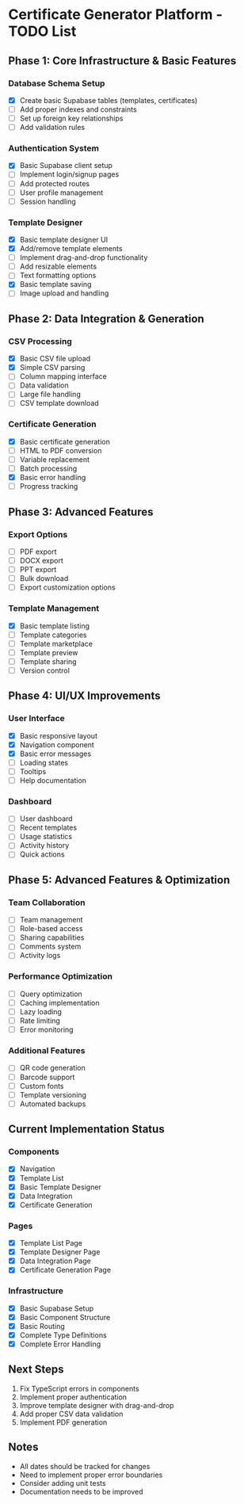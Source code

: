 # Certificate Generator Platform - TODO List

## Phase 1: Core Infrastructure & Basic Features

### Database Schema Setup
- [x] Create basic Supabase tables (templates, certificates)
- [ ] Add proper indexes and constraints
- [ ] Set up foreign key relationships
- [ ] Add validation rules

### Authentication System
- [x] Basic Supabase client setup
- [ ] Implement login/signup pages
- [ ] Add protected routes
- [ ] User profile management
- [ ] Session handling

### Template Designer
- [x] Basic template designer UI
- [x] Add/remove template elements
- [ ] Implement drag-and-drop functionality
- [ ] Add resizable elements
- [ ] Text formatting options
- [x] Basic template saving
- [ ] Image upload and handling

## Phase 2: Data Integration & Generation

### CSV Processing
- [x] Basic CSV file upload
- [x] Simple CSV parsing
- [ ] Column mapping interface
- [ ] Data validation
- [ ] Large file handling
- [ ] CSV template download

### Certificate Generation
- [x] Basic certificate generation
- [ ] HTML to PDF conversion
- [ ] Variable replacement
- [ ] Batch processing
- [x] Basic error handling
- [ ] Progress tracking

## Phase 3: Advanced Features

### Export Options
- [ ] PDF export
- [ ] DOCX export
- [ ] PPT export
- [ ] Bulk download
- [ ] Export customization options

### Template Management
- [x] Basic template listing
- [ ] Template categories
- [ ] Template marketplace
- [ ] Template preview
- [ ] Template sharing
- [ ] Version control

## Phase 4: UI/UX Improvements

### User Interface
- [x] Basic responsive layout
- [x] Navigation component
- [x] Basic error messages
- [ ] Loading states
- [ ] Tooltips
- [ ] Help documentation

### Dashboard
- [ ] User dashboard
- [ ] Recent templates
- [ ] Usage statistics
- [ ] Activity history
- [ ] Quick actions

## Phase 5: Advanced Features & Optimization

### Team Collaboration
- [ ] Team management
- [ ] Role-based access
- [ ] Sharing capabilities
- [ ] Comments system
- [ ] Activity logs

### Performance Optimization
- [ ] Query optimization
- [ ] Caching implementation
- [ ] Lazy loading
- [ ] Rate limiting
- [ ] Error monitoring

### Additional Features
- [ ] QR code generation
- [ ] Barcode support
- [ ] Custom fonts
- [ ] Template versioning
- [ ] Automated backups

## Current Implementation Status

### Components
- [x] Navigation
- [x] Template List
- [x] Basic Template Designer
- [x] Data Integration
- [x] Certificate Generation

### Pages
- [x] Template List Page
- [x] Template Designer Page
- [x] Data Integration Page
- [x] Certificate Generation Page

### Infrastructure
- [x] Basic Supabase Setup
- [x] Basic Component Structure
- [x] Basic Routing
- [x] Complete Type Definitions
- [x] Complete Error Handling

## Next Steps
1. Fix TypeScript errors in components
2. Implement proper authentication
3. Improve template designer with drag-and-drop
4. Add proper CSV data validation
5. Implement PDF generation

## Notes
- All dates should be tracked for changes
- Need to implement proper error boundaries
- Consider adding unit tests
- Documentation needs to be improved
